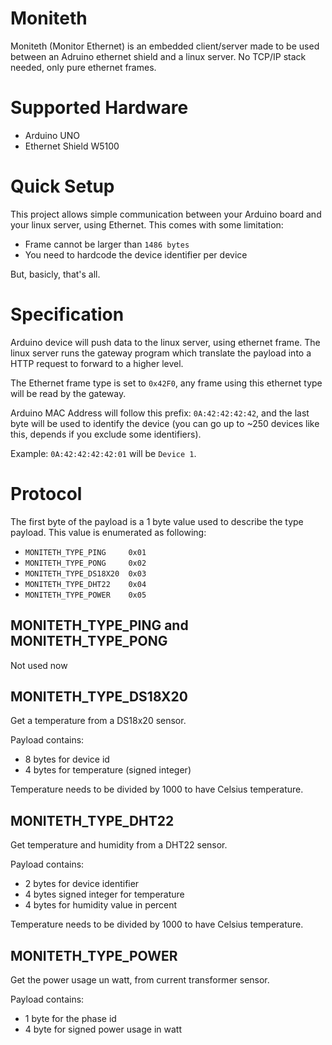 # Moniteth
Moniteth (Monitor Ethernet) is an embedded client/server made to be used between an Adruino ethernet shield
and a linux server. No TCP/IP stack needed, only pure ethernet frames.

# Supported Hardware
- Arduino UNO
- Ethernet Shield W5100

# Quick Setup
This project allows simple communication between your Arduino board and your linux server, using Ethernet.
This comes with some limitation:
- Frame cannot be larger than `1486 bytes`
- You need to hardcode the device identifier per device

But, basicly, that's all.

# Specification
Arduino device will push data to the linux server, using ethernet frame. The linux server runs the gateway
program which translate the payload into a HTTP request to forward to a higher level.

The Ethernet frame type is set to `0x42F0`, any frame using this ethernet type will be read by the gateway.

Arduino MAC Address will follow this prefix: `0A:42:42:42:42`, and the last byte will be used to identify
the device (you can go up to ~250 devices like this, depends if you exclude some identifiers).

Example: `0A:42:42:42:42:01` will be `Device 1`.

# Protocol
The first byte of the payload is a 1 byte value used to describe the type payload. This value is enumerated
as following:
- `MONITETH_TYPE_PING     0x01`
- `MONITETH_TYPE_PONG     0x02`
- `MONITETH_TYPE_DS18X20  0x03`
- `MONITETH_TYPE_DHT22    0x04`
- `MONITETH_TYPE_POWER    0x05`

## MONITETH_TYPE_PING and MONITETH_TYPE_PONG
Not used now

## MONITETH_TYPE_DS18X20
Get a temperature from a DS18x20 sensor.

Payload contains:
- 8 bytes for device id
- 4 bytes for temperature (signed integer)

Temperature needs to be divided by 1000 to have Celsius temperature.

## MONITETH_TYPE_DHT22
Get temperature and humidity from a DHT22 sensor.

Payload contains:
- 2 bytes for device identifier
- 4 bytes signed integer for temperature
- 4 bytes for humidity value in percent

Temperature needs to be divided by 1000 to have Celsius temperature.

## MONITETH_TYPE_POWER
Get the power usage un watt, from current transformer sensor.

Payload contains:
- 1 byte for the phase id
- 4 byte for signed power usage in watt
